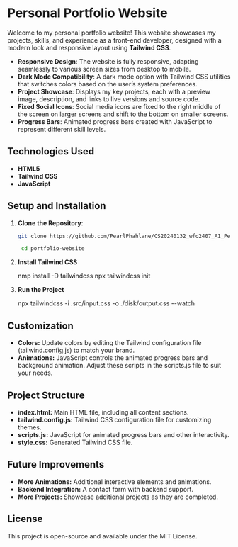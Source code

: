 # Personal Portfolio Website

Welcome to my personal portfolio website! This website showcases my projects, skills, and experience as a front-end developer, designed with a modern look and responsive layout using **Tailwind CSS**.

- **Responsive Design**: The website is fully responsive, adapting seamlessly to various screen sizes from desktop to mobile.
- **Dark Mode Compatibility**: A dark mode option with Tailwind CSS utilities that switches colors based on the user’s system preferences.
- **Project Showcase**: Displays my key projects, each with a preview image, description, and links to live versions and source code.
- **Fixed Social Icons**: Social media icons are fixed to the right middle of the screen on larger screens and shift to the bottom on smaller screens.
- **Progress Bars**: Animated progress bars created with JavaScript to represent different skill levels.

## Technologies Used

- **HTML5**
- **Tailwind CSS**
- **JavaScript**

## Setup and Installation

1. **Clone the Repository**:
   ```bash
   git clone https://github.com/PearlPhahlane/CS20240132_wfo2407_A1_Pearl-Phahlane_JSL11

    cd portfolio-website

2. **Install Tailwind CSS**

    nmp install -D tailwindcss
    npx tailwindcss init

3. **Run the Project**

    npx tailwindcss -i .src/input.css -o ./disk/output.css --watch

## Customization

- **Colors:** Update colors by editing the Tailwind configuration file (tailwind.config.js) to match your brand.
- **Animations:** JavaScript controls the animated progress bars and background animation. Adjust these scripts in the scripts.js file to suit your needs.

## Project Structure

- **index.html:** Main HTML file, including all content sections.
- **tailwind.config.js:** Tailwind CSS configuration file for customizing themes.
- **scripts.js:** JavaScript for animated progress bars and other interactivity.
- **style.css:** Generated Tailwind CSS file.

## Future Improvements

- **More Animations:** Additional interactive elements and animations.
- **Backend Integration:** A contact form with backend support.
- **More Projects:** Showcase additional projects as they are completed.

## License

This project is open-source and available under the MIT License.